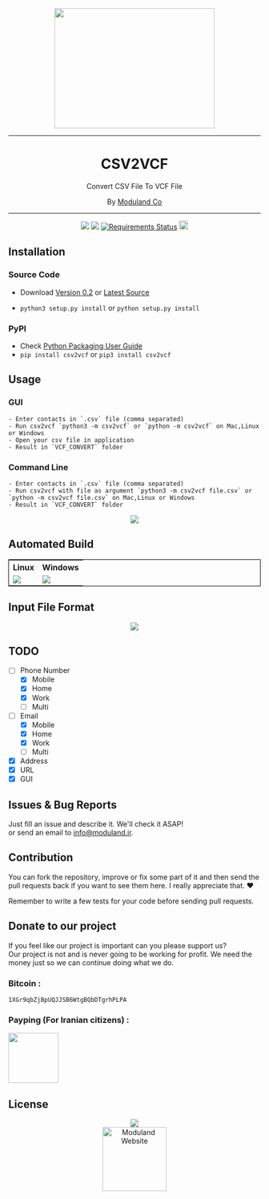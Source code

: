 <div align="center">
<img src="http://moduland.github.io/csv2vcf/images/logo.jpg" height=240px width=320px>
</div>

<hr/>


<div align="center">
<h1>CSV2VCF</h1>
	
<p>Convert CSV File To VCF File	</p>
<p>By <a href="www.moduland.com">Moduland Co</a></p>
</div>	
	
	

----------		

		


<div align="center">
	<a href="https://scrutinizer-ci.com/g/Moduland/csv2vcf/"><img src="https://scrutinizer-ci.com/g/Moduland/csv2vcf/badges/quality-score.png?b=master"></a>
	<a href="https://www.codacy.com/app/Sepand-HaghighiOrganization/csv2vcf?utm_source=github.com&amp;utm_medium=referral&amp;utm_content=Moduland/csv2vcf&amp;utm_campaign=Badge_Grade"><img src="https://api.codacy.com/project/badge/Grade/027746c2e5b24390aed377c6e5c678ba"/></a>
	<a href="https://requires.io/github/Moduland/csv2vcf/requirements/?branch=master"><img src="https://requires.io/github/Moduland/csv2vcf/requirements.svg?branch=master" alt="Requirements Status" /></a>
	<a href="https://badge.fury.io/py/csv2vcf"><img src="https://badge.fury.io/py/csv2vcf.svg" alt="PyPI version" height="18"></a>	
</div>



	


	
</hr>
</hr>

## Installation
### Source Code
- Download [Version 0.2](https://github.com/moduland/csv2vcf/archive/v0.2.zip) or [Latest Source ](https://github.com/Moduland/csv2vcf/archive/master.zip)

- `python3 setup.py install` or `python setup.py install`				

### PyPI


- Check [Python Packaging User Guide](https://packaging.python.org/installing/)     
- `pip install csv2vcf` or `pip3 install csv2vcf`							
			

## Usage					
### GUI
	- Enter contacts in `.csv` file (comma separated)
	- Run csv2vcf `python3 -m csv2vcf` or `python -m csv2vcf` on Mac,Linux or Windows
	- Open your csv file in application
	- Result in `VCF_CONVERT` folder
### Command Line
	- Enter contacts in `.csv` file (comma separated)
	- Run csv2vcf with file as argument `python3 -m csv2vcf file.csv` or `python -m csv2vcf file.csv` on Mac,Linux or Windows
	- Result in `VCF_CONVERT` folder
			

<div align="center">
<img src="http://moduland.github.io/csv2vcf/images/usage.gif">
</div>				
				
## Automated Build				


<div align="center">
<table align="center" style="border:1px solid black;">
<tr>
<th>Linux</th>
<th>Windows</th>

</tr>

<tr>
<td><a href="https://travis-ci.org/Moduland/csv2vcf"><img src="https://travis-ci.org/Moduland/csv2vcf.svg?branch=master"></a></td>
<td> <a href="https://ci.appveyor.com/project/sepandhaghighi/csv2vcf"><img src="https://ci.appveyor.com/api/projects/status/10tg3do98auc5slo?svg=true"></a></td>

</tr>	

</table>

</div>	

			
## Input File Format

<div align="center">
<img src="http://moduland.github.io/csv2vcf/images/csv.png">
</div>					

 												
## TODO		

- [ ] Phone Number
  - [x] Mobile
  - [x] Home
  - [x] Work
  - [ ] Multi
- [ ] Email
  - [x] Mobile
  - [x] Home
  - [x] Work
  - [ ] Multi
- [x] Address
- [x] URL
- [x] GUI				

## Issues & Bug Reports			

Just fill an issue and describe it. We'll check it ASAP!							
or send an email to [info@moduland.ir](mailto:info@moduland.ir "info@moduland.ir"). 


## Contribution			

You can fork the repository, improve or fix some part of it and then send the pull requests back if you want to see them here. I really appreciate that. ❤️			

Remember to write a few tests for your code before sending pull requests. 
					
## Donate to our project									

If you feel like our project is important can you please support us?			
Our project is not and is never going to be working for profit. We need the money just so we can continue doing what we do.

<h3>Bitcoin :</h3>					

```1XGr9qbZjBpUQJJSB6WtgBQbDTgrhPLPA```
				

<h3>Payping (For Iranian citizens) :</h3>

<a href="http://www.payping.net/sepandhaghighi" target="__blank"><img src="http://www.qpage.ir/images/payping.png" height=100px width=100px></a>

## License
<div align="center">
<a href="https://github.com/Moduland/csv2vcf/blob/master/LICENSE"><img src="https://img.shields.io/github/license/mashape/apistatus.svg"/></a>
<br/>
<a href="http://www.moduland.ir" target="_blank" title="Moduland Website"><img src="http://www.orangetool.ir/images/moduland.jpg" height="128px" width="128px" alt="Moduland Website"></a>

</div>



			

